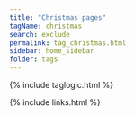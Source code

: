 ```yaml
---
title: "Christmas pages"
tagName: christmas
search: exclude
permalink: tag_christmas.html
sidebar: home_sidebar
folder: tags
---
```

{% include taglogic.html %}

{% include links.html %}
